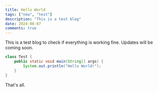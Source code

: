 ```yaml
---
title: Hello World
tags: ["new", "test"]
description: "This is a test blog"
date: 2024-08-07
comments: true
---
```


This is a test blog to check if everything is working fine. Updates will be coming soon.

```java
class Test {
    public static void main(String[] args) {
        System.out.println("Hello World!");
    }
}
```

That's all.

